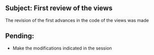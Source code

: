 ## Subject: First review of the views

The revision of the first advances in the code of the views was made

## Pending: 

+ Make the modifications indicated in the session